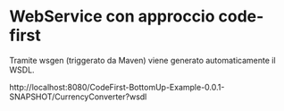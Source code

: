 WebService con approccio code-first
===================================


Tramite wsgen (triggerato da Maven) viene generato automaticamente il WSDL.

http://localhost:8080/CodeFirst-BottomUp-Example-0.0.1-SNAPSHOT/CurrencyConverter?wsdl
